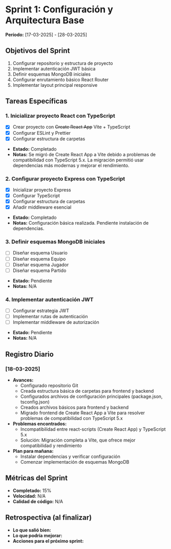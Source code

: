 # Sprint 1: Configuración y Arquitectura Base
**Período:** [17-03-2025] - [28-03-2025]

## Objetivos del Sprint
1. Configurar repositorio y estructura de proyecto
2. Implementar autenticación JWT básica
3. Definir esquemas MongoDB iniciales
4. Configurar enrutamiento básico React Router
5. Implementar layout principal responsive

## Tareas Específicas

### 1. Inicializar proyecto React con TypeScript
- [x] Crear proyecto con ~~Create React App~~ Vite + TypeScript
- [x] Configurar ESLint y Prettier
- [x] Configurar estructura de carpetas
- **Estado:** Completado
- **Notas:** Se migró de Create React App a Vite debido a problemas de compatibilidad con TypeScript 5.x. La migración permitió usar dependencias más modernas y mejorar el rendimiento.

### 2. Configurar proyecto Express con TypeScript
- [x] Inicializar proyecto Express
- [x] Configurar TypeScript
- [x] Configurar estructura de carpetas
- [x] Añadir middleware esencial
- **Estado:** Completado
- **Notas:** Configuración básica realizada. Pendiente instalación de dependencias.

### 3. Definir esquemas MongoDB iniciales
- [ ] Diseñar esquema Usuario
- [ ] Diseñar esquema Equipo
- [ ] Diseñar esquema Jugador
- [ ] Diseñar esquema Partido
- **Estado:** Pendiente
- **Notas:** N/A

### 4. Implementar autenticación JWT
- [ ] Configurar estrategia JWT
- [ ] Implementar rutas de autenticación
- [ ] Implementar middleware de autorización
- **Estado:** Pendiente
- **Notas:** N/A

## Registro Diario

### [18-03-2025]
- **Avances:**
  - Configurado repositorio Git
  - Creada estructura básica de carpetas para frontend y backend
  - Configurados archivos de configuración principales (package.json, tsconfig.json)
  - Creados archivos básicos para frontend y backend
  - Migrado frontend de Create React App a Vite para resolver problemas de compatibilidad con TypeScript 5.x
- **Problemas encontrados:**
  - Incompatibilidad entre react-scripts (Create React App) y TypeScript 5.x
  - Solución: Migración completa a Vite, que ofrece mejor compatibilidad y rendimiento
- **Plan para mañana:**
  - Instalar dependencias y verificar configuración
  - Comenzar implementación de esquemas MongoDB

## Métricas del Sprint
- **Completado:** 15%
- **Velocidad:** N/A
- **Calidad de código:** N/A

## Retrospectiva (al finalizar)
- **Lo que salió bien:**
- **Lo que podría mejorar:**
- **Acciones para el próximo sprint:** 